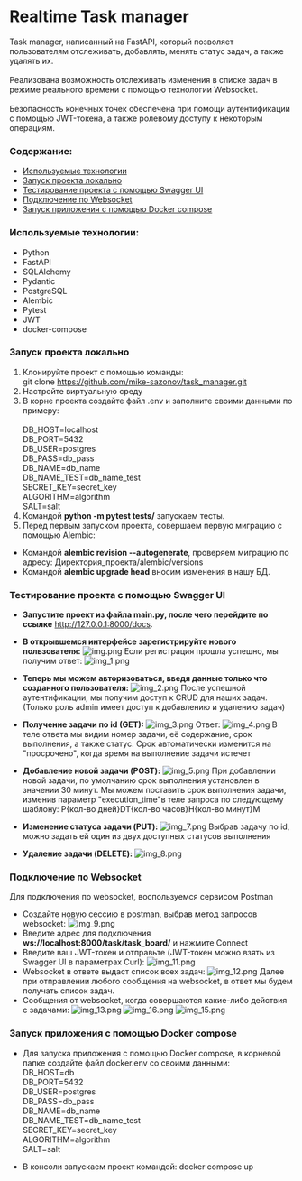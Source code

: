 # Realtime Task manager
Task manager, написанный на FastAPI, который позволяет пользователям
отслеживать, добавлять, менять статус задач, а также удалять их. <br><br>
Реализована возможность отслеживать изменения в списке задач в режиме реального времени с помощью технологии Websocket. <br><br>
Безопасность конечных точек обеспечена при помощи аутентификации с помощью JWT-токена, а также ролевому доступу к некоторым операциям.

### Содержание:
* [Используемые технологии](#используемые-технологии-)
* [Запуск проекта локально](#запуск-проекта-локально)
* [Тестирование проекта с помощью Swagger UI](#тестирование-проекта-с-помощью-swagger-ui)
* [Подключение по Websocket](#подключение-по-websocket)
* [Запуск приложения с помощью Docker compose](#запуск-приложения-с-помощью-docker-compose)

### Используемые технологии: 
* Python
* FastAPI
* SQLAlchemy
* Pydantic
* PostgreSQL
* Alembic
* Pytest
* JWT
* docker-compose

### Запуск проекта локально
1. Клонируйте проект с помощью команды: <br>
git clone https://github.com/mike-sazonov/task_manager.git
2. Настройте виртуальную среду
3. В корне проекта создайте файл .env и заполните своими данными по примеру:<br><br>
DB_HOST=localhost<br>
DB_PORT=5432<br>
DB_USER=postgres<br>
DB_PASS=db_pass<br>
DB_NAME=db_name<br>
DB_NAME_TEST=db_name_test<br>
SECRET_KEY=secret_key<br>
ALGORITHM=algorithm<br>
SALT=salt<br>
4. Командой **python -m pytest tests/** запускаем тесты.
5. Перед первым запуском проекта, совершаем первую миграцию с помощью Alembic:<br>
* Командой **alembic revision --autogenerate**, проверяем миграцию по адресу: Директория_проекта/alembic/versions
* Командой **alembic upgrade head** вносим изменения в нашу БД.

### Тестирование проекта с помощью Swagger UI

* **Запустите проект из файла main.py, после чего перейдите по ссылке** http://127.0.0.1:8000/docs. <br>
* **В открывшемся интерфейсе зарегистрируйте нового пользователя:**
![img.png](img_for_readme/img.png)
Если регистрация прошла успешно, мы получим ответ:
![img_1.png](img_for_readme/img_1.png)
* **Теперь мы можем авторизоваться, введя данные только что созданного пользователя:**
![img_2.png](img_for_readme/img_2.png)
После успешной аутентификации, мы получим доступ к CRUD для наших задач.(Только роль admin имеет доступ к добавлению и удалению задач)
* **Получение задачи по id (GET):**
![img_3.png](img_for_readme/img_3.png)
Ответ:
![img_4.png](img_for_readme/img_4.png)
В теле ответа мы видим номер задачи, её содержание, срок выполнения, а также статус.
Срок автоматически изменится на "просрочено", когда время на выполнение задачи истечет

* **Добавление новой задачи (POST):**
![img_5.png](img_for_readme/img_5.png)
При добавлении новой задачи, по умолчанию срок выполнения установлен в значении 30 минут. Мы можем поставить срок выполнения задачи, изменив параметр "execution_time"в теле запроса по следующему шаблону:
P{кол-во дней}DT{кол-во часов}H{кол-во минут}M
* **Изменение статуса задачи (PUT):**
![img_7.png](img_for_readme/img_7.png)
Выбрав задачу по id, можно задать ей один из двух доступных статусов выполнения
* **Удаление задачи (DELETE):**
![img_8.png](img_for_readme/img_8.png)

### Подключение по Websocket
Для подключения по websocket, воспользуемся сервисом Postman
* Создайте новую сессию в postman, выбрав метод запросов websocket:
![img_9.png](img_for_readme/img_9.png)
* Введите адрес для подключения **ws://localhost:8000/task/task_board/** и нажмите Connect
* Введите ваш JWT-токен и отправьте (JWT-токен можно взять из Swagger UI в параметрах Curl):
![img_11.png](img_for_readme/img_11.png)
* Websocket в ответе выдаст список всех задач:
![img_12.png](img_for_readme/img_12.png)
Далее при отправлении любого сообщения на websocket, в ответ мы будем получать список задач.
* Сообщения от websocket, когда совершаются какие-либо действия с задачами:
![img_13.png](img_for_readme/img_13.png)
![img_16.png](img_for_readme/img_16.png)
![img_15.png](img_for_readme/img_15.png)

### Запуск приложения с помощью Docker compose
* Для запуска приложения с помощью Docker compose, в корневой папке создайте файл docker.env со своими данными: <br>
DB_HOST=db<br>
DB_PORT=5432<br>
DB_USER=postgres<br>
DB_PASS=db_pass<br>
DB_NAME=db_name<br>
DB_NAME_TEST=db_name_test<br>
SECRET_KEY=secret_key<br>
ALGORITHM=algorithm<br>
SALT=salt<br>

* В консоли запускаем проект командой: docker compose up
